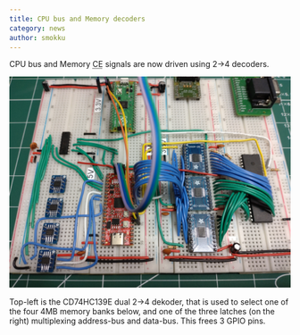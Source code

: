 ```yaml
---
title: CPU bus and Memory decoders
category: news
author: smokku
---
```


CPU bus and Memory <acronym title="Chip Enable">CE</acronym> signals are now driven
using 2->4 decoders.

![X65 breadboard](/media/2024-02-18_board.jpg)

Top-left is the CD74HC139E dual 2->4 dekoder, that is used to select one of the four 4MB memory banks below, and one of the three latches (on the right) multiplexing address-bus and data-bus. This frees 3 GPIO pins.
